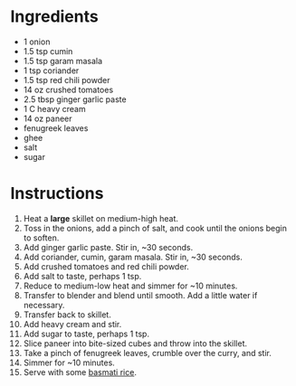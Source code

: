 # Ingredients
* 1 onion
* 1.5 tsp cumin
* 1.5 tsp garam masala
* 1 tsp coriander
* 1.5 tsp red chili powder
* 14 oz crushed tomatoes
* 2.5 tbsp ginger garlic paste
* 1 C heavy cream
* 14 oz paneer
* fenugreek leaves
* ghee 
* salt
* sugar

# Instructions
1. Heat a **large** skillet on medium-high heat.
2. Toss in the onions, add a pinch of salt, and cook until the onions begin to soften.
3. Add ginger garlic paste. Stir in, ~30 seconds. 
4. Add coriander, cumin, garam masala. Stir in, ~30 seconds. 
5. Add crushed tomatoes and red chili powder.
6. Add salt to taste, perhaps 1 tsp. 
7. Reduce to medium-low heat and simmer for ~10 minutes. 
8. Transfer to blender and blend until smooth. Add a little water if necessary. 
9. Transfer back to skillet.
10. Add heavy cream and stir. 
11. Add sugar to taste, perhaps 1 tsp. 
12. Slice paneer into bite-sized cubes and throw into the skillet.
13. Take a pinch of fenugreek leaves, crumble over the curry, and stir. 
14. Simmer for ~10 minutes.
15. Serve with some [basmati rice](misc/basmati_rice.md).

